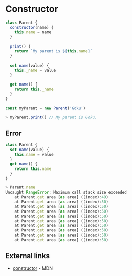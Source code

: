 # Constructor

```js
class Parent {
  constructor(name) {
    this.name = name
  }
  
  print() {
    return `My parent is ${this.name}`
  }
  
  set name(value) {
    this._name = value
  }
  
  get name() {
    return this._name
  }
}

const myParent = new Parent('Goku')

> myParent.print() // My parent is Goku.
```

## Error

```js
class Parent {
  set name(value) {
    this.name = value
  }
  get name() {
    return this.name
  }
}

> Parent.name
Uncaught RangeError: Maximum call stack size exceeded
    at Parent.get area [as area] ((index):49)
    at Parent.get area [as area] ((index):50)
    at Parent.get area [as area] ((index):50)
    at Parent.get area [as area] ((index):50)
    at Parent.get area [as area] ((index):50)
    at Parent.get area [as area] ((index):50)
    at Parent.get area [as area] ((index):50)
    at Parent.get area [as area] ((index):50)
    at Parent.get area [as area] ((index):50)
    at Parent.get area [as area] ((index):50)
```

## External links

- [constructor](https://developer.mozilla.org/en-US/docs/Web/JavaScript/Reference/Classes/constructor) - MDN
